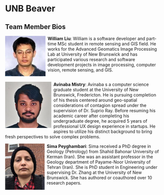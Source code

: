 # UNB Beaver

## Team Member Bios

<img src="../images/william.jpg" style="max-height:150px; margin:0 .5em .25em 0; float: left;" /> **William Liu**: William is a software developer and part-time MSc student in remote sensing and GIS field. He works for the Advanced Geomatics Image Processing Lab at University of New Brunswick and has participated various research and software development projects in image processing, computer vision, remote sensing, and GIS.<br style="clear:both;" />

<img src="../images/avinaba.jpg" style="max-height:150px; margin:0 .5em .25em 0; float: left;" /> **Avinaba Mistry**: Avinaba s a computer science graduate student at the University of New Brunswick, Fredericton. He is pursuing completion of his thesis centered around geo-spatial considerations of contagion spread under the supervision of Dr. Suprio Ray. Before resuming his academic career after completing his undergraduate degree, he acquired 5 years of professional UX design experience in startups. He aspires to utilize his distinct background to bring fresh perspectives to solve complex problems.<br style="clear:both;" />

<img src="../images/sima.jpg" style="max-height:150px; margin:0 .5em .25em 0; float: left;" /> **Sima Peyghambari**: Sima received a PhD degree in Geology (Petrology) from Shahid Bahonar University of Kerman (Iran). She was an assistant professor in the Geology department of Payame-Noor University of Tehran (Iran). She is PhD student in Engineering under supervising Dr. Zhang at the University of New Brunswick. She has authored or coauthored over 10 research papers.<br style="clear:both;" />
